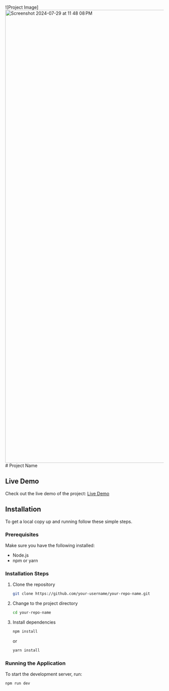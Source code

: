 
![Project Image]<img width="1440" alt="Screenshot 2024-07-29 at 11 48 08 PM" src="https://github.com/user-attachments/assets/9ebee9d3-f862-4bf7-a83a-4704616c0750"># Project Name


## Live Demo

Check out the live demo of the project: [Live Demo](https://assignment-wine-zeta.vercel.app/)

## Installation

To get a local copy up and running follow these simple steps.

### Prerequisites

Make sure you have the following installed:

- Node.js
- npm or yarn

### Installation Steps

1. Clone the repository
    ```sh
    git clone https://github.com/your-username/your-repo-name.git
    ```
2. Change to the project directory
    ```sh
    cd your-repo-name
    ```
3. Install dependencies
    ```sh
    npm install
    ```
    or
    ```sh
    yarn install
    ```

### Running the Application

To start the development server, run:
```sh
npm run dev
